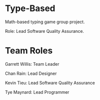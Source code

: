 # Type-Based
Math-based typing game group project.

Role: Lead Software Quality Assurance.

# Team Roles 
Garrett Willis: Team Leader

Chan Rain: Lead Designer

Kevin Tieu: Lead Software Quality Assurance

Tye Maynard: Lead Programmer
